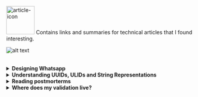 <img src="https://cdn-icons-png.flaticon.com/512/2316/2316073.png" alt="article-icon" width="75" height="75"/> Contains links and summaries for technical articles that I found interesting.

![alt text](https://camo.githubusercontent.com/76109812f3127b0f86940373897b04ac8943cb3c0f057f90046444480f61bafd/68747470733a2f2f692e696d6775722e636f6d2f77617856496d762e706e67)

</br>
<details>
   <summary> <b>Designing Whatsapp </b></summary>
   
> There are two microservices at the heart of Whatsapp: the chat service and the transient service. The chat service is responsible for messages sent by active users. The service first checks if the recipient is online or not and if they are, forwards the message directly to the user. Otherwise, the message will be handled by the transient service which is responsible for storing the messages (text or image) sent to offline users. When the recipient comes online, the service will forward the message to them. Media such as images or videos are uploaded to a file server and then served to the sender and receiver. Transfer of data between a user and the server occurs over web-sockets which offer a two-way communication channel. Clients also send heartbeats to the server over this channel which tells Whatsapp whenever a user was last active for their “Last seen at” feature.  
> [Read the article](http://highscalability.com/blog/2022/1/3/designing-whatsapp.html)
   
</details>


<details>
   <summary> <b>Understanding UUIDs, ULIDs and String Representations </b></summary>
   

> Numeric ID's used in databases are usually comprised of 4 or 8 bytes and are generated using sequencer objects which are typically monotonically increasing. Sequencers though have some limitations; firstly, the amount of new information that can be inserted is limited by the rate at which the sequencer can generate new ID's,
secondly, if you have a distributed system you need to ensure that the sequencers don't overlap, e.g. by having one sequencer generate only odd or even ID's and finally, the 
sequencer is coupled to the data so if you copy over a table, you need to copy the state of the sequencer as well as ensure that you don't reset the sequencer somehow. The 
solution to this is to use UUIDs (Univerally Unique Identifiers) which are 128 bit numbers, typically represented using hexadecimals. UUIDs confer several advantages. They can 
be generated at an unlimited rate, they can be generated simultaneoulsy in several places and it is possible to merge them into a single dataset. However, it is still possible for
collisions to occur and UUID's have no concept of locality e.g. if numeric IDs are being used then higher numbers indicate more recent information but this is not possible in the case of UUID's which are randomly generated. This is where ULIDs (Universally Unique Lexicographically Sortable Identifier) are useful. The first 48 bits are used to represent a millisecond precise UNIX timestamp and the last 80 bits are used for randomness. This means that we only have to worry about collisions inside the same millisecond and it also makes it possible to sort the data.  
> [Read the article](https://sudhir.io/uuids-ulids?utm_source=pocket_mylist)
   
</details>

<details>
   <summary> <b>Reading postmorterms </b></summary>
   

> Some of the most common cases of errors that have lead to large outages and failures at companies include:
> 1. **Error Handling:** Most critical failures are as a result of bad error handling. This includes simply ignoring errors, catching the wrong exceptions and having incomplete TODOs in the error handling code. A significant portion of errors are easily detectable where “the error handling logic of a non-fatal error was so wrong that any statement coverage testing or more careful code reviews by the developers would have caught the bugs”. 
> 1. **Configuration:** A disproportionate number of outages are caused by configuration bugs. 
> 1. **Hardware:** Every part of a machine can fail and many components can also cause data corruption, often at rates that are much higher than advertised e.g. DRAM error rates.
> 1. **Humans:** Outages and downtime due to human error are also common to the point where there are protocols in places to mitigate human risk e.g. having multiple people watch or confirm a risky operation before starting or having ops people standing by in case of disaster. The best way to reduce this kind of error though is automation. 
> 1. **Monitoring:** The lack of proper monitoring can also serve as a serious contributing factor towards bad outages.  
>  [Read the article](https://danluu.com/postmortem-lessons/)
   
</details>


<details>
   <summary> <b>Where does my validation live? </b></summary>
   
> The author talks about validating data at different layers of an application including the controller layer, the service layer and the domain layer. The controller layer validates the structure of the data, the properties and their types e.g., all required fields in a JSON object are present and are of the correct types. Converting the raw data to DTOs (Data Transfer Objects) is a good practice in this regard. The service layer should convert the DTOs into VOs [(Value Objects)]( https://enterprisecraftsmanship.com/posts/value-objects-explained/) where the property types are converted into valid domain concepts e.g., a payment type is converted from a string to a PaymentMethod which is a more meaningful concept. Finally, the domain layer validates the data by enforcing business rules e.g., preventing users from withdrawing sums larger than their account balance.   
>  [Read the article](https://blog.frankdejonge.nl/where-does-validation-live/)
   
</details>


   
